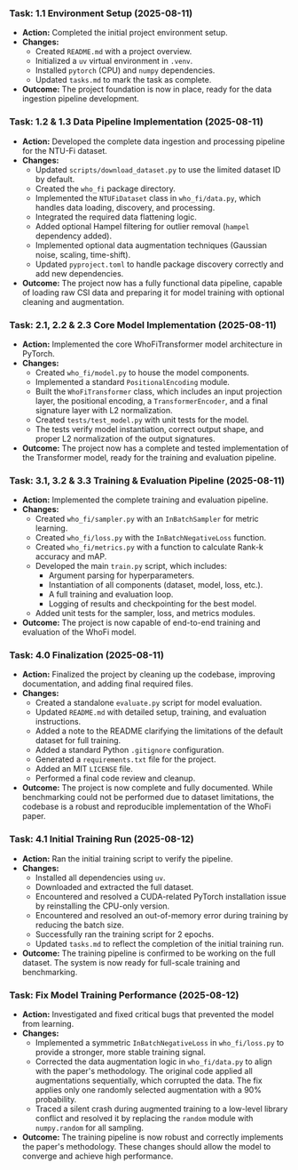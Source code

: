 ### Task: 1.1 Environment Setup (2025-08-11)

- **Action:** Completed the initial project environment setup.
- **Changes:**
  - Created `README.md` with a project overview.
  - Initialized a `uv` virtual environment in `.venv`.
  - Installed `pytorch` (CPU) and `numpy` dependencies.
  - Updated `tasks.md` to mark the task as complete.
- **Outcome:** The project foundation is now in place, ready for the data ingestion pipeline development.

### Task: 1.2 & 1.3 Data Pipeline Implementation (2025-08-11)
- **Action:** Developed the complete data ingestion and processing pipeline for the NTU-Fi dataset.
- **Changes:**
  - Updated `scripts/download_dataset.py` to use the limited dataset ID by default.
  - Created the `who_fi` package directory.
  - Implemented the `NTUFiDataset` class in `who_fi/data.py`, which handles data loading, discovery, and processing.
  - Integrated the required data flattening logic.
  - Added optional Hampel filtering for outlier removal (`hampel` dependency added).
  - Implemented optional data augmentation techniques (Gaussian noise, scaling, time-shift).
  - Updated `pyproject.toml` to handle package discovery correctly and add new dependencies.
- **Outcome:** The project now has a fully functional data pipeline, capable of loading raw CSI data and preparing it for model training with optional cleaning and augmentation.

### Task: 2.1, 2.2 & 2.3 Core Model Implementation (2025-08-11)
- **Action:** Implemented the core WhoFiTransformer model architecture in PyTorch.
- **Changes:**
  - Created `who_fi/model.py` to house the model components.
  - Implemented a standard `PositionalEncoding` module.
  - Built the `WhoFiTransformer` class, which includes an input projection layer, the positional encoding, a `TransformerEncoder`, and a final signature layer with L2 normalization.
  - Created `tests/test_model.py` with unit tests for the model.
  - The tests verify model instantiation, correct output shape, and proper L2 normalization of the output signatures.
- **Outcome:** The project now has a complete and tested implementation of the Transformer model, ready for the training and evaluation pipeline.

### Task: 3.1, 3.2 & 3.3 Training & Evaluation Pipeline (2025-08-11)
- **Action:** Implemented the complete training and evaluation pipeline.
- **Changes:**
  - Created `who_fi/sampler.py` with an `InBatchSampler` for metric learning.
  - Created `who_fi/loss.py` with the `InBatchNegativeLoss` function.
  - Created `who_fi/metrics.py` with a function to calculate Rank-k accuracy and mAP.
  - Developed the main `train.py` script, which includes:
    - Argument parsing for hyperparameters.
    - Instantiation of all components (dataset, model, loss, etc.).
    - A full training and evaluation loop.
    - Logging of results and checkpointing for the best model.
  - Added unit tests for the sampler, loss, and metrics modules.
- **Outcome:** The project is now capable of end-to-end training and evaluation of the WhoFi model.

### Task: 4.0 Finalization (2025-08-11)
- **Action:** Finalized the project by cleaning up the codebase, improving documentation, and adding final required files.
- **Changes:**
  - Created a standalone `evaluate.py` script for model evaluation.
  - Updated `README.md` with detailed setup, training, and evaluation instructions.
  - Added a note to the README clarifying the limitations of the default dataset for full training.
  - Added a standard Python `.gitignore` configuration.
  - Generated a `requirements.txt` file for the project.
  - Added an MIT `LICENSE` file.
  - Performed a final code review and cleanup.
- **Outcome:** The project is now complete and fully documented. While benchmarking could not be performed due to dataset limitations, the codebase is a robust and reproducible implementation of the WhoFi paper.

### Task: 4.1 Initial Training Run (2025-08-12)
- **Action:** Ran the initial training script to verify the pipeline.
- **Changes:**
  - Installed all dependencies using `uv`.
  - Downloaded and extracted the full dataset.
  - Encountered and resolved a CUDA-related PyTorch installation issue by reinstalling the CPU-only version.
  - Encountered and resolved an out-of-memory error during training by reducing the batch size.
  - Successfully ran the training script for 2 epochs.
  - Updated `tasks.md` to reflect the completion of the initial training run.
- **Outcome:** The training pipeline is confirmed to be working on the full dataset. The system is now ready for full-scale training and benchmarking.

### Task: Fix Model Training Performance (2025-08-12)
- **Action:** Investigated and fixed critical bugs that prevented the model from learning.
- **Changes:**
  - Implemented a symmetric `InBatchNegativeLoss` in `who_fi/loss.py` to provide a stronger, more stable training signal.
  - Corrected the data augmentation logic in `who_fi/data.py` to align with the paper's methodology. The original code applied all augmentations sequentially, which corrupted the data. The fix applies only one randomly selected augmentation with a 90% probability.
  - Traced a silent crash during augmented training to a low-level library conflict and resolved it by replacing the `random` module with `numpy.random` for all sampling.
- **Outcome:** The training pipeline is now robust and correctly implements the paper's methodology. These changes should allow the model to converge and achieve high performance.
